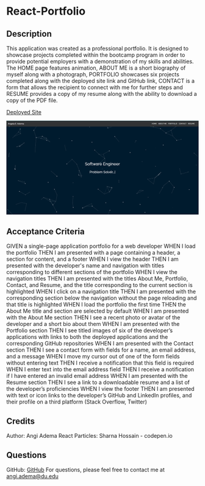 # React-Portfolio

## Description

This application was created as a professional portfolio. It is designed to showcase projects completed within the bootcamp program in order to provide potential employers with a demonstration of my skills and abilities. The HOME page features animation, ABOUT ME is a short biography of myself along with a photograph, PORTFOLIO showcases six projects completed along with the deployed site link and GitHub link, CONTACT is a form that allows the recipient to connect with me for further steps and RESUME provides a copy of my resume along with the ability to download a copy of the PDF file.

[Deployed Site](https://Angi-Adema.github.io/React-Portfolio)

![React-Portfolio Screenshot](./src/images/portfolioSS.png)

## Acceptance Criteria

GIVEN a single-page application portfolio for a web developer
WHEN I load the portfolio
THEN I am presented with a page containing a header, a section for content, and a footer
WHEN I view the header
THEN I am presented with the developer's name and navigation with titles corresponding to different sections of the portfolio
WHEN I view the navigation titles
THEN I am presented with the titles About Me, Portfolio, Contact, and Resume, and the title corresponding to the current section is highlighted
WHEN I click on a navigation title
THEN I am presented with the corresponding section below the navigation without the page reloading and that title is highlighted
WHEN I load the portfolio the first time
THEN the About Me title and section are selected by default
WHEN I am presented with the About Me section
THEN I see a recent photo or avatar of the developer and a short bio about them
WHEN I am presented with the Portfolio section
THEN I see titled images of six of the developer’s applications with links to both the deployed applications and the corresponding GitHub repositories
WHEN I am presented with the Contact section
THEN I see a contact form with fields for a name, an email address, and a message
WHEN I move my cursor out of one of the form fields without entering text
THEN I receive a notification that this field is required
WHEN I enter text into the email address field
THEN I receive a notification if I have entered an invalid email address
WHEN I am presented with the Resume section
THEN I see a link to a downloadable resume and a list of the developer’s proficiencies
WHEN I view the footer
THEN I am presented with text or icon links to the developer’s GitHub and LinkedIn profiles, and their profile on a third platform (Stack Overflow, Twitter)

## Credits

Author: Angi Adema
React Particles: Sharna Hossain - codepen.io

## Questions

GitHub: [GitHub](https://github.com/Angi-Adema)
For questions, please feel free to contact me at angi.adema@du.edu
